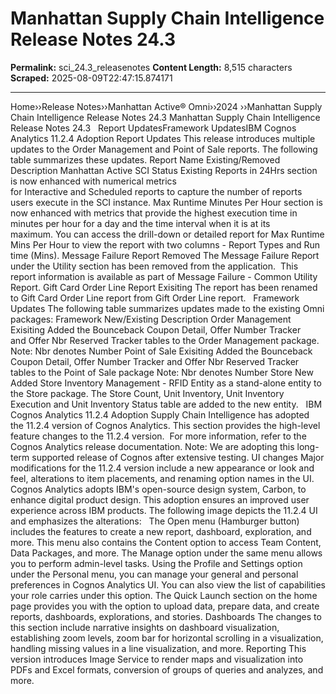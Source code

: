 # Manhattan Supply Chain Intelligence Release Notes 24.3

**Permalink:** sci_24.3_releasenotes
**Content Length:** 8,515 characters
**Scraped:** 2025-08-09T22:47:15.874171

---

Home&rsaquo;&rsaquo;Release Notes&rsaquo;&rsaquo;Manhattan Active® Omni&rsaquo;&rsaquo;2024 ››Manhattan Supply Chain Intelligence Release Notes 24.3 Manhattan Supply Chain Intelligence Release Notes 24.3 &nbsp; Report UpdatesFramework UpdatesIBM Cognos Analytics 11.2.4 Adoption Report Updates This release introduces multiple updates to the Order Management and Point of Sale reports. The following table summarizes these updates. Report Name Existing/Removed Description Manhattan Active SCI Status Existing Reports in 24Hrs&nbsp;section is now enhanced with numerical metrics for&nbsp;Interactive&nbsp;and&nbsp;Scheduled&nbsp;reports to capture the number of reports users execute in the SCI instance. Max Runtime Minutes Per Hour&nbsp;section is now enhanced with metrics that provide the highest execution time in minutes&nbsp;per&nbsp;hour for a day and the time interval when it is at its maximum.&nbsp;You can access the drill-down or detailed report for&nbsp;Max Runtime Mins Per Hour&nbsp;to view the report with two columns - Report Types and Run time (Mins). Message Failure Report Removed The&nbsp;Message Failure Report under the Utility section has been removed from the application.&nbsp; This report information is available as part of&nbsp;Message Failure - Common Utility Report. Gift Card Order Line Report Exisiting The report has been renamed to Gift Card Order Line report from Gift Order Line report. &nbsp; Framework Updates The following table summarizes updates made to the existing Omni packages: Framework New/Existing Description Order Management Exisiting Added&nbsp;the&nbsp;Bounceback Coupon Detail,&nbsp;Offer Number Tracker and&nbsp;Offer Nbr Reserved Tracker tables to the Order Management package. Note: Nbr denotes Number Point of Sale Exisiting Added&nbsp;the&nbsp;Bounceback Coupon Detail,&nbsp;Offer Number Tracker and&nbsp;Offer Nbr Reserved Tracker tables to the Point of Sale package Note: Nbr denotes Number Store New Added&nbsp;Store Inventory Management - RFID Entity&nbsp;as a stand-alone entity to the Store package. The Store Count,&nbsp;Unit Inventory,&nbsp;Unit Inventory Execution and&nbsp;Unit Inventory Status table are added to the new entity. &nbsp; IBM Cognos Analytics 11.2.4 Adoption Supply Chain Intelligence has adopted the&nbsp;11.2.4 version of Cognos Analytics. This section provides the high-level feature changes to the 11.2.4 version.&nbsp; For more information, refer to the Cognos Analytics release documentation. Note:&nbsp;We are adopting this long-term supported release of Cognos after extensive testing. UI changes Major modifications for the 11.2.4 version include a new appearance or look and feel, alterations to item placements, and renaming option names in the UI. Cognos Analytics adopts IBM&#39;s open-source design system, Carbon, to enhance digital product design. This adoption ensures an improved user experience across IBM products.&nbsp;The following image depicts the 11.2.4 UI and emphasizes the alterations: &nbsp; The Open menu (Hamburger button) includes the features to create a new report, dashboard, exploration, and more. This menu also contains the Content option to access Team Content, Data Packages, and more. The Manage option under the same menu allows you to perform admin-level tasks. Using the Profile and Settings option under the Personal menu, you can manage your general and personal preferences in Cognos Analytics UI. You can also view the list of capabilities your role carries under this option. The Quick Launch section on the home page provides you with the option to upload data, prepare data, and create reports, dashboards, explorations, and stories. Dashboards The changes to this section include narrative insights on dashboard visualization, establishing zoom levels, zoom bar for horizontal scrolling in a visualization, handling missing values in a line visualization, and more. Reporting This version introduces Image Service to render maps and visualization into PDFs and Excel formats, conversion of groups of queries and analyzes, and more. &nbsp;